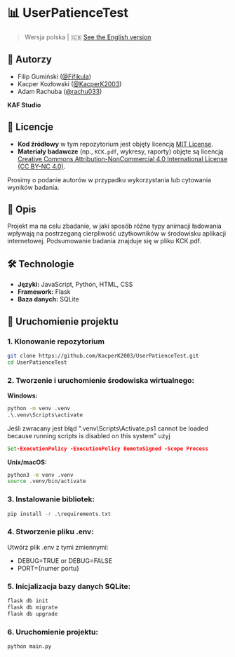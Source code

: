 # 📊 UserPatienceTest

> Wersja polska | 🇬🇧 [See the English version](README.md)

## 👥 Autorzy
- Filip Gumiński ([@Fifikula](https://github.com/Fifikula))
- Kacper Kozłowski ([@KacperK2003](https://github.com/KacperK2003))
- Adam Rachuba ([@rachu033](https://github.com/rachu033))

**KAF Studio**

## 📄 Licencje

- **Kod źródłowy** w tym repozytorium jest objęty licencją [MIT License](LICENSE).
- **Materiały badawcze** (np., `KCK.pdf`, wykresy, raporty) objęte są licencją [Creative Commons Attribution-NonCommercial 4.0 International License (CC BY-NC 4.0)](https://creativecommons.org/licenses/by-nc/4.0/).

Prosimy o podanie autorów w przypadku wykorzystania lub cytowania wyników badania.

## 🧪 Opis
Projekt ma na celu zbadanie, w jaki sposób różne typy animacji ładowania wpływają na postrzeganą cierpliwość użytkowników w środowisku aplikacji internetowej. Podsumowanie badania znajduje się w pliku KCK.pdf. 

## 🛠️ Technologie
- **Języki:** JavaScript, Python, HTML, CSS 
- **Framework:** Flask
- **Baza danych:** SQLite

## 🚀 Uruchomienie projektu

### 1. Klonowanie repozytorium
```bash
git clone https://github.com/KacperK2003/UserPatienceTest.git
cd UserPatienceTest
```

### 2. Tworzenie i uruchomienie środowiska wirtualnego:
**Windows:**
```cmd
python -m venv .venv
.\.venv\Scripts\activate
```
Jeśli zwracany jest błąd ".venv\Scripts\Activate.ps1 cannot be loaded because running scripts is disabled on this system" użyj 
```cmd
Set-ExecutionPolicy -ExecutionPolicy RemoteSigned -Scope Process
```

**Unix/macOS:**

```bash
python3 -m venv .venv
source .venv/bin/activate
```

### 3. Instalowanie bibliotek:
```cmd
pip install -r .\requirements.txt
```


### 4. Stworzenie pliku .env:
Utwórz plik .env z tymi zmiennymi:
- DEBUG=TRUE or DEBUG=FALSE
- PORT={numer portu}

### 5. Inicjalizacja bazy danych SQLite:
```cmd
flask db init
flask db migrate
flask db upgrade
```


### 6. Uruchomienie projektu:
```cmd
python main.py
```

